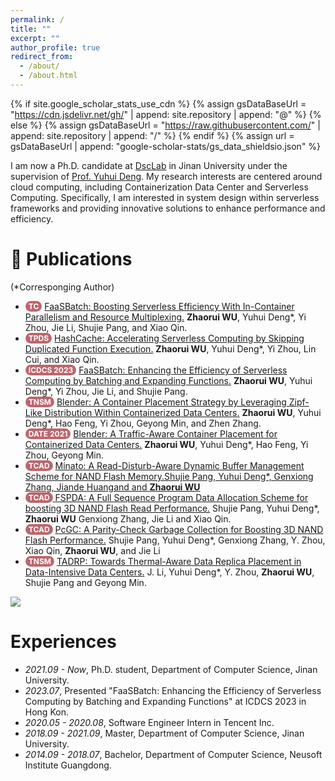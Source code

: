 ```yaml
---
permalink: /
title: ""
excerpt: ""
author_profile: true
redirect_from: 
  - /about/
  - /about.html
---
```


<style>
.pubtitle{
    background: #BD666D;
    color: white;
    font-size: 12px;
    padding: 1px 5px 1px 5px;
    border-radius: 15px;
    float: left;
    font-weight: bold;
}
.awardtitle{
    color: #BD666D;
    outline: 2px solid #BD666D;
    outline-offset: -2px;
    font-size: 12px;
    padding: 1px 5px 1px 5px;
    border-radius: 15px;
    float: left;
    font-weight: bold;
}
.font-bold{
    font-weight:bolder;
}
</style>

{% if site.google_scholar_stats_use_cdn %}
{% assign gsDataBaseUrl = "https://cdn.jsdelivr.net/gh/" | append: site.repository | append: "@" %}
{% else %}
{% assign gsDataBaseUrl = "https://raw.githubusercontent.com/" | append: site.repository | append: "/" %}
{% endif %}
{% assign url = gsDataBaseUrl | append: "google-scholar-stats/gs_data_shieldsio.json" %}

<span class='anchor' id='about-me'></span>
I am now a Ph.D. candidate at [DscLab](https://dsc.jnu.edu.cn/) in Jinan University under the supervision of [Prof. Yuhui Deng](https://www.scholat.com/yhdeng). My research interests are centered around cloud computing, including Containerization Data Center and Serverless Computing. Specifically, I am interested in system design within serverless frameworks and providing innovative solutions to enhance performance and efficiency.

<!-- My research interest includes neural machine translation and computer vision. I have published more than 100 papers at the top international AI conferences with total <a href='https://scholar.google.com/citations?user=DhtAFkwAAAAJ'>google scholar citations <strong><span id='total_cit'>260000+</span></strong></a> (You can also use google scholar badge <a href='https://scholar.google.com/citations?user=DhtAFkwAAAAJ'><img src="https://img.shields.io/endpoint?url={{ url | url_encode }}&logo=Google%20Scholar&labelColor=f6f6f6&color=9cf&style=flat&label=citations"></a>). -->


<!-- # 🔥 News
- *2022.02*: &nbsp;🎉🎉 Lorem ipsum dolor sit amet, consectetur adipiscing elit. Vivamus ornare aliquet ipsum, ac tempus justo dapibus sit amet. 
- *2022.02*: &nbsp;🎉🎉 Lorem ipsum dolor sit amet, consectetur adipiscing elit. Vivamus ornare aliquet ipsum, ac tempus justo dapibus sit amet.  -->

# 📝 Publications 
<div>
(*Corresponging Author)
</div>
<ul>
<li><div class="pubtitle">TC</div> &nbsp;<a href="https://ieeexplore.ieee.org/abstract/document/10391067/">FaaSBatch: Boosting Serverless Efficiency With In-Container Parallelism and Resource Multiplexing.</a> <span class="font-bold">Zhaorui WU</span>, Yuhui Deng*, Yi Zhou, Jie Li, Shujie Pang, and Xiao Qin.</li>
<li><div class="pubtitle">TPDS</div> &nbsp;<a href="https://ieeexplore.ieee.org/abstract/document/10275106">HashCache: Accelerating Serverless Computing by Skipping Duplicated Function Execution.</a> <span class="font-bold">Zhaorui WU</span>, Yuhui Deng*, Yi Zhou, Lin Cui, and Xiao Qin.</li>
<li><div class="pubtitle">ICDCS 2023</div> &nbsp;<a href="https://ieeexplore.ieee.org/abstract/document/10272462">FaaSBatch: Enhancing the Efficiency of Serverless Computing by Batching and Expanding Functions.</a> <span class="font-bold">Zhaorui WU</span>, Yuhui Deng*, Yi Zhou, Jie Li, and Shujie Pang.</li>
<li><div class="pubtitle">TNSM</div> &nbsp;<a href="https://ieeexplore.ieee.org/abstract/document/9650544">Blender: A Container Placement Strategy by Leveraging Zipf-Like Distribution Within Containerized Data Centers.</a> <span class="font-bold">Zhaorui WU</span>, Yuhui Deng*, Hao Feng, Yi Zhou, Geyong Min, and Zhen Zhang.</li>
<li><div class="pubtitle">DATE 2021</div> &nbsp;<a href="https://ieeexplore.ieee.org/abstract/document/9474067">Blender: A Traffic-Aware Container Placement for Containerized Data Centers.</a> <span class="font-bold">Zhaorui WU</span>, Yuhui Deng*, Hao Feng, Yi Zhou, Geyong Min.</li>
<li><div class="pubtitle">TCAD</div> &nbsp;<a href="https://ieeexplore.ieee.org/abstract/document/10430447">Minato: A Read-Disturb-Aware Dynamic Buffer Management Scheme for NAND Flash Memory.</span>Shujie Pang, Yuhui Deng*, Genxiong Zhang, Jiande Huangand and <span class="font-bold">Zhaorui WU</span></li>
<li><div class="pubtitle">TCAD</div> &nbsp;<a href="https://ieeexplore.ieee.org/abstract/document/10178059">FSPDA: A Full Sequence Program Data Allocation Scheme for boosting 3D NAND Flash Read Performance.</a> Shujie Pang, Yuhui Deng*, <span class="font-bold">Zhaorui WU</span> Genxiong Zhang, Jie Li and Xiao Qin.</li>
<li><div class="pubtitle">TCAD</div> &nbsp;<a href="https://ieeexplore.ieee.org/abstract/document/10138612">PcGC: A Parity-Check Garbage Collection for Boosting 3D NAND Flash Performance.</a> Shujie Pang, Yuhui Deng*, Genxiong Zhang, Y. Zhou, Xiao Qin, <span class="font-bold">Zhaorui WU</span>, and Jie Li</li>
<li><div class="pubtitle">TNSM</div> &nbsp;<a href="https://ieeexplore.ieee.org/abstract/document/10090246">TADRP: Towards Thermal-Aware Data Replica Placement in Data-Intensive Data Centers.</a> J. Li, Yuhui Deng*, Y. Zhou, <span class="font-bold">Zhaorui WU</span>, Shujie Pang and Geyong Min.</li>
</ul>

<a href='https://scholar.google.com/citations?user=cHjjhw0AAAAJ'><img src="https://img.shields.io/endpoint?url={{ url | url_encode }}&logo=Google%20Scholar&labelColor=f6f6f6&color=9cf&style=flat&label=Total google scholar citations"></a>

<!-- # 🎖 Honors and Awards
- *2021.10* Lorem ipsum dolor sit amet, consectetur adipiscing elit. Vivamus ornare aliquet ipsum, ac tempus justo dapibus sit amet. 
- *2021.09* Lorem ipsum dolor sit amet, consectetur adipiscing elit. Vivamus ornare aliquet ipsum, ac tempus justo dapibus sit amet.  -->

<!-- # 📖 Educations -->
# Experiences
- *2021.09 - Now*, Ph.D. student, Department of Computer Science, Jinan University.
- *2023.07*, Presented "FaaSBatch: Enhancing the Efficiency of Serverless Computing by Batching and Expanding Functions" at ICDCS 2023 in Hong Kon.
- *2020.05 - 2020.08*, Software Engineer Intern in Tencent Inc.
- *2018.09 - 2021.09*, Master, Department of Computer Science, Jinan University.
- *2014.09 - 2018.07*, Bachelor, Department of Computer Science, Neusoft Institute Guangdong.
<!-- # 💬 Invited Talks -->


<!-- # 💻 Internships
- *2019.05 - 2020.02*, [Lorem](https://github.com/), China. -->